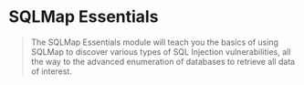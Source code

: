 # SQLMap Essentials

> The SQLMap Essentials module will teach you the basics of using SQLMap to discover various types of SQL Injection vulnerabilities, all the way to the advanced enumeration of databases to retrieve all data of interest.
